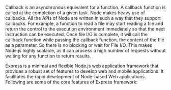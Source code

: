Callback is an asynchronous equivalent for a function. A callback function is called at the
completion of a given task. Node makes heavy use of callbacks. All the APIs of Node are
written in such a way that they support callbacks.
For example, a function to read a file may start reading a file and return the control to the
execution environment immediately so that the next instruction can be executed. Once
file I/O is complete, it will call the callback function while passing the callback function,
the content of the file as a parameter. So there is no blocking or wait for File I/O. This
makes Node.js highly scalable, as it can process a high number of requests without waiting
for any function to return results.

Express is a minimal and flexible Node.js web application framework that provides a robust
set of features to develop web and mobile applications. It facilitates the rapid development
of Node-based Web applications. Following are some of the core features of Express
framework: